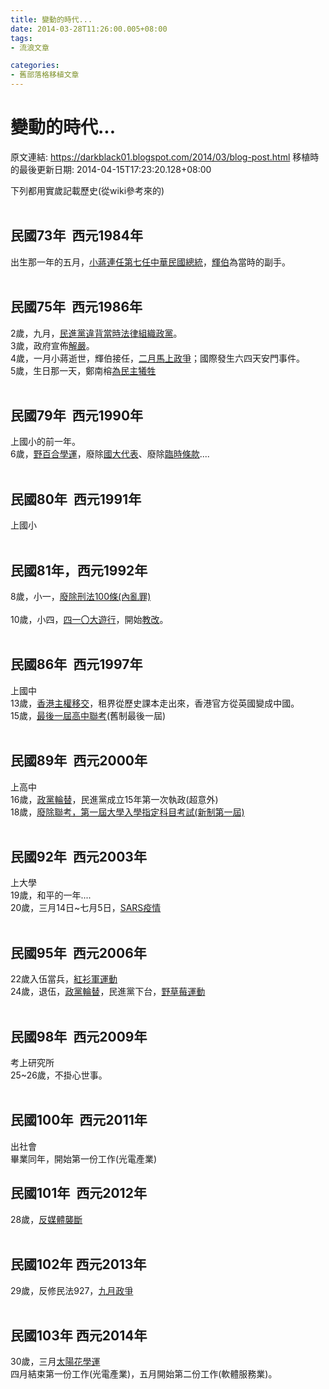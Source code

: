 ```yaml
---
title: 變動的時代...
date: 2014-03-28T11:26:00.005+08:00
tags: 
- 流浪文章

categories:
- 舊部落格移植文章
---
```


# 變動的時代...

原文連結: https://darkblack01.blogspot.com/2014/03/blog-post.html
移植時的最後更新日期: 2014-04-15T17:23:20.128+08:00

下列都用實歲記載歷史(從wiki參考來的)<br /><br /><h2>民國73年 &nbsp;西元1984年</h2>出生那一年的五月，<a href="http://zh.wikipedia.org/wiki/%E8%94%A3%E7%B6%93%E5%9C%8B" target="_blank">小蔣連任第七任</a><a href="http://zh.wikipedia.org/wiki/%E4%B8%AD%E8%8F%AF%E6%B0%91%E5%9C%8B%E7%B8%BD%E7%B5%B1" target="_blank">中華民國總統</a>，<a href="http://zh.wikipedia.org/wiki/%E6%9D%8E%E7%99%BB%E8%BC%9D" target="_blank">輝伯</a>為當時的副手。<br /><br /><h2>民國75年 &nbsp;西元1986年</h2>2歲，九月，<a href="http://zh.wikipedia.org/wiki/%E6%B0%91%E4%B8%BB%E9%80%B2%E6%AD%A5%E9%BB%A8#.E5.89.B5.E7.AB.8B" target="_blank">民進黨違背當時法律組織政黨</a>。<br />3歲，政府宣佈<a href="http://zh.wikipedia.org/wiki/%E8%87%BA%E7%81%A3%E7%9C%81%E6%88%92%E5%9A%B4%E4%BB%A4" target="_blank">解嚴</a>。<br />4歲，一月小蔣逝世，輝伯接任，<a href="http://zh.wikipedia.org/wiki/%E4%BA%8C%E6%9C%88%E6%94%BF%E7%88%AD" target="_blank">二月馬上政爭</a>；國際發生六四天安門事件。<br />5歲，生日那一天，鄭南榕<a href="http://www.southnews.com.tw/Myword/00/myword_00_003.htm" target="_blank">為民主犧牲</a><br /><br /><h2>民國79年 &nbsp;西元1990年</h2>上國小的前一年。<br />6歲，<a href="http://zh.wikipedia.org/wiki/%E4%B8%89%E6%9C%88%E5%AD%B8%E9%81%8B" target="_blank">野百合學運</a>，廢除<a href="http://zh.wikipedia.org/wiki/%E5%9C%8B%E6%B0%91%E5%A4%A7%E6%9C%83" target="_blank">國大代表</a>、廢除<a href="http://zh.wikipedia.org/wiki/%E5%8B%95%E5%93%A1%E6%88%A1%E4%BA%82%E6%99%82%E6%9C%9F%E8%87%A8%E6%99%82%E6%A2%9D%E6%AC%BE" target="_blank">臨時條款</a>....<br /><br /><h2>民國80年 &nbsp;西元1991年</h2>上國小<br /><br /><h2>民國81年，西元1992年</h2>8歲，小一，<a href="http://zh.wikipedia.org/wiki/%E4%B8%AD%E8%8F%AF%E6%B0%91%E5%9C%8B%E5%88%91%E6%B3%95%E7%AC%AC%E4%B8%80%E7%99%BE%E6%A2%9D" target="_blank">廢除刑法100條(內亂罪)</a><br /><br />10歲，小四，<a href="http://zh.wikipedia.org/wiki/%E8%87%BA%E7%81%A3%E6%95%99%E8%82%B2%E6%94%B9%E9%9D%A9" target="_blank">四一〇大遊行</a>，開始<a href="http://zh.wikipedia.org/wiki/%E8%87%BA%E7%81%A3%E6%95%99%E8%82%B2%E6%94%B9%E9%9D%A9" target="_blank">教改</a>。<br /><br /><h2>民國86年 &nbsp;西元1997年</h2>上國中<br />13歲，<a href="http://zh.wikipedia.org/wiki/%E9%A6%99%E6%B8%AF%E5%9B%9E%E6%AD%B8" target="_blank">香港主權移交</a>，租界從歷史課本走出來，香港官方從英國變成中國。<br />15歲，<a href="http://zh.wikipedia.org/wiki/%E5%9C%8B%E6%B0%91%E4%B8%AD%E5%AD%B8%E5%AD%B8%E7%94%9F%E5%9F%BA%E6%9C%AC%E5%AD%B8%E5%8A%9B%E6%B8%AC%E9%A9%97" target="_blank">最後一屆高中聯考</a>(舊制最後一屆)<br /><br /><h2>民國89年 &nbsp;西元2000年</h2>上高中<br />16歲，<a href="http://zh.wikipedia.org/wiki/2000%E5%B9%B4%E4%B8%AD%E8%8F%AF%E6%B0%91%E5%9C%8B%E7%B8%BD%E7%B5%B1%E9%81%B8%E8%88%89" target="_blank">政黨輪替</a>，民進黨成立15年第一次執政(超意外)<br />18歲，<a href="http://zh.wikipedia.org/wiki/%E5%A4%A7%E5%AD%B8%E5%85%A5%E5%AD%B8%E6%8C%87%E5%AE%9A%E7%A7%91%E7%9B%AE%E8%80%83%E8%A9%A6" target="_blank">廢除聯考，第一屆大學入學指定科目考試(新制第一屆)</a><br /><br /><h2>民國92年 &nbsp;西元2003年</h2>上大學<br />19歲，和平的一年....<br />20歲，三月14日~七月5日，<a href="http://zh.wikipedia.org/wiki/SARS%E4%BA%8B%E4%BB%B6#.E8.87.BA.E7.81.A3" target="_blank">SARS疫情</a><br /><br /><h2>民國95年 &nbsp;西元2006年</h2>22歲入伍當兵，<a href="http://zh.wikipedia.org/wiki/%E7%99%BE%E8%90%AC%E4%BA%BA%E6%B0%91%E5%80%92%E6%89%81%E9%81%8B%E5%8B%95" target="_blank">紅衫軍運動</a><br />24歲，退伍，<a href="http://zh.wikipedia.org/wiki/2008%E5%B9%B4%E4%B8%AD%E8%8F%AF%E6%B0%91%E5%9C%8B%E7%B8%BD%E7%B5%B1%E9%81%B8%E8%88%89" target="_blank">政黨輪替</a>，民進黨下台，<a href="http://zh.wikipedia.org/wiki/%E9%87%8E%E8%8D%89%E8%8E%93%E9%81%8B%E5%8B%95" target="_blank">野草莓運動</a><br /><br /><h2>民國98年 &nbsp;西元2009年</h2>考上研究所<br />25~26歲，不掛心世事。<br /><br /><h2>民國100年 &nbsp;西元2011年</h2>出社會<br />畢業同年，開始第一份工作(光電產業)<br /><h2>民國101年 &nbsp;西元2012年</h2>28歲，<a href="http://zh.wikipedia.org/wiki/%E5%8F%8D%E5%AA%92%E9%AB%94%E5%A3%9F%E6%96%B7%E9%81%8B%E5%8B%95" target="_blank">反媒體襲斷</a><br /><br /><h2>民國102年 西元2013年</h2>29歲，反修民法927，<a href="http://zh.wikipedia.org/wiki/%E4%B9%9D%E6%9C%88%E6%94%BF%E7%88%AD" target="_blank">九月政爭</a><br /><br /><h2>民國103年 西元2014年</h2>30歲，三月<a href="http://zh.wikipedia.org/wiki/%E5%A4%AA%E9%99%BD%E8%8A%B1%E5%AD%B8%E9%81%8B" target="_blank">太陽花學運</a><br />四月結束第一份工作(光電產業)，五月開始第二份工作(軟體服務業)。<br /><br />
